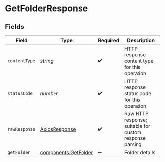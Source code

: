 # GetFolderResponse


## Fields

| Field                                                        | Type                                                         | Required                                                     | Description                                                  |
| ------------------------------------------------------------ | ------------------------------------------------------------ | ------------------------------------------------------------ | ------------------------------------------------------------ |
| `contentType`                                                | *string*                                                     | :heavy_check_mark:                                           | HTTP response content type for this operation                |
| `statusCode`                                                 | *number*                                                     | :heavy_check_mark:                                           | HTTP response status code for this operation                 |
| `rawResponse`                                                | [AxiosResponse](https://axios-http.com/docs/res_schema)      | :heavy_check_mark:                                           | Raw HTTP response; suitable for custom response parsing      |
| `getFolder`                                                  | [components.GetFolder](../../models/components/getfolder.md) | :heavy_minus_sign:                                           | Folder details                                               |